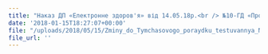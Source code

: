 ```yaml
---
title: "Наказ ДП «Електронне здоров'я» від 14.05.18р.<br /> №10-ГД «Про внесення змін до Регламенту функціонування компонентів електронної системи обміну медичною інформацією..."
date: '2018-01-15T18:27:07+00:00'
file: "/uploads/2018/05/15/Zminy_do_Tymchasovogo_poraydku_testuvannya_Nakaz11gd.pdf"
file_url: ''
---
```

